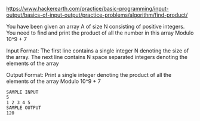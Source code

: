 https://www.hackerearth.com/practice/basic-programming/input-output/basics-of-input-output/practice-problems/algorithm/find-product/

You have been given an array A of size N consisting of positive integers.
You need to find and print the product of all the number in this array Modulo 10^9 + 7

Input Format:
The first line contains a single integer N denoting the size of the array. The next line contains
N space separated integers denoting the elements of the array

Output Format:
Print a single integer denoting the product of all the elements of the array Modulo 
10^9 + 7
```
SAMPLE INPUT 
5
1 2 3 4 5
SAMPLE OUTPUT 
120
```
